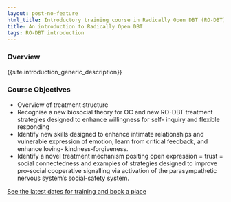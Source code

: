 ```yaml
---
layout: post-no-feature
html_title: Introductory training course in Radically Open DBT (RO-DBT).
title: An introduction to Radically Open DBT
tags: RO-DBT introduction
---
```




### Overview

{{site.introduction_generic_description}}

### Course Objectives

- Overview of treatment structure
- Recognise a new biosocial theory for OC and new RO-DBT treatment strategies designed
to enhance willingness for self- inquiry and flexible responding
- Identify new skills designed to enhance intimate relationships and vulnerable expression of emotion, learn from critical feedback, and enhance loving- kindness-forgiveness.
- Identify a novel treatment mechanism positing open expression = trust = social connectedness and examples of strategies designed to improve pro-social cooperative signalling via activation of the parasympathetic nervous system’s social-safety system. 


[See the latest dates for training and book a place](/events/)
